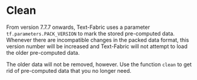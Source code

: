 # Clean

From version 7.7.7 onwards, Text-Fabric uses a parameter `tf.parameters.PACK_VERSION`
to mark the stored pre-computed data.
Whenever there are incompatible changes in the packed data format, this
version number will be increased and Text-Fabric will not attempt to load
the older pre-computed data.

The older data will not be removed, however.
Use the function `clean` to get rid of pre-computed data
that you no longer need.
